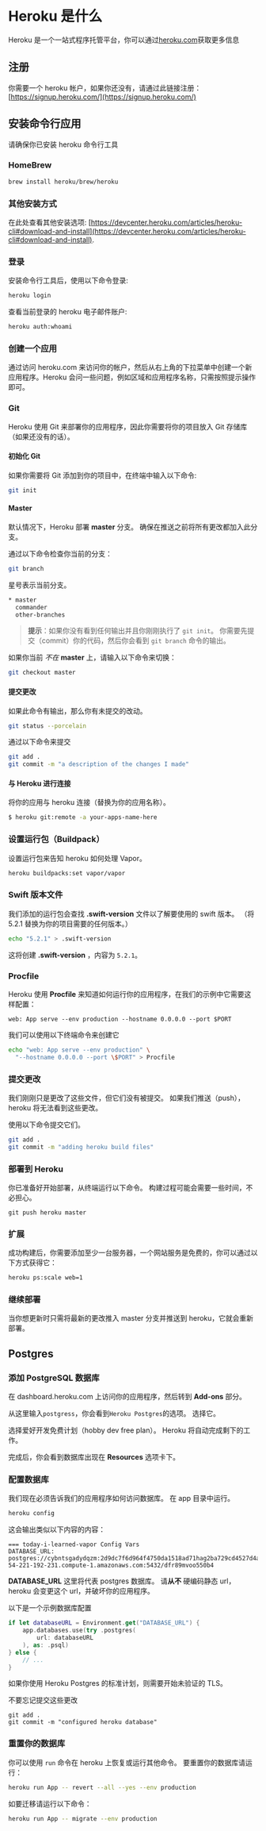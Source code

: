 # Heroku 是什么

Heroku 是一个一站式程序托管平台，你可以通过[heroku.com](https://www.heroku.com)获取更多信息

## 注册

你需要一个 heroku 帐户，如果你还没有，请通过此链接注册：[https://signup.heroku.com/](https://signup.heroku.com/)

## 安装命令行应用

请确保你已安装 heroku 命令行工具

### HomeBrew

```bash
brew install heroku/brew/heroku
```

### 其他安装方式

在此处查看其他安装选项: [https://devcenter.heroku.com/articles/heroku-cli#download-and-install](https://devcenter.heroku.com/articles/heroku-cli#download-and-install).

### 登录

安装命令行工具后，使用以下命令登录:

```bash
heroku login
```

查看当前登录的 heroku 电子邮件账户:

```bash
heroku auth:whoami
```

### 创建一个应用

通过访问 heroku.com 来访问你的帐户，然后从右上角的下拉菜单中创建一个新应用程序。Heroku 会问一些问题，例如区域和应用程序名称，只需按照提示操作即可。

### Git

Heroku 使用 Git 来部署你的应用程序，因此你需要将你的项目放入 Git 存储库（如果还没有的话）。

#### 初始化 Git

如果你需要将 Git 添加到你的项目中，在终端中输入以下命令:

```bash
git init
```

#### Master

默认情况下，Heroku 部署 **master** 分支。 确保在推送之前将所有更改都加入此分支。

通过以下命令检查你当前的分支：

```bash
git branch
```

星号表示当前分支。

```bash
* master
  commander
  other-branches
```

> **提示**：如果你没有看到任何输出并且你刚刚执行了 `git init`。 你需要先提交（commit）你的代码，然后你会看到 `git branch` 命令的输出。


如果你当前 _不在_ **master** 上，请输入以下命令来切换：

```bash
git checkout master
```

#### 提交更改

如果此命令有输出，那么你有未提交的改动。

```bash
git status --porcelain
```

通过以下命令来提交

```bash
git add .
git commit -m "a description of the changes I made"
```

#### 与 Heroku 进行连接

将你的应用与 heroku 连接（替换为你的应用名称）。

```bash
$ heroku git:remote -a your-apps-name-here
```

### 设置运行包（Buildpack）

设置运行包来告知 heroku 如何处理 Vapor。

```bash
heroku buildpacks:set vapor/vapor
```

### Swift 版本文件

我们添加的运行包会查找 **.swift-version** 文件以了解要使用的 swift 版本。 （将 5.2.1 替换为你的项目需要的任何版本。）

```bash
echo "5.2.1" > .swift-version
```

这将创建 **.swift-version** ，内容为 `5.2.1`。


### Procfile

Heroku 使用 **Procfile** 来知道如何运行你的应用程序，在我们的示例中它需要这样配置：

```
web: App serve --env production --hostname 0.0.0.0 --port $PORT
```

我们可以使用以下终端命令来创建它

```bash
echo "web: App serve --env production" \
  "--hostname 0.0.0.0 --port \$PORT" > Procfile
```

### 提交更改

我们刚刚只是更改了这些文件，但它们没有被提交。 如果我们推送（push），heroku 将无法看到这些更改。

使用以下命令提交它们。

```bash
git add .
git commit -m "adding heroku build files"
```

### 部署到 Heroku

你已准备好开始部署，从终端运行以下命令。 构建过程可能会需要一些时间，不必担心。

```none
git push heroku master
```

### 扩展

成功构建后，你需要添加至少一台服务器，一个网站服务是免费的，你可以通过以下方式获得它：

```bash
heroku ps:scale web=1
```

### 继续部署

当你想更新时只需将最新的更改推入 master 分支并推送到 heroku，它就会重新部署。

## Postgres

### 添加 PostgreSQL 数据库

在 dashboard.heroku.com 上访问你的应用程序，然后转到 **Add-ons** 部分。

从这里输入`postgress`，你会看到`Heroku Postgres`的选项。 选择它。

选择爱好开发免费计划（hobby dev free plan）。 Heroku 将自动完成剩下的工作。

完成后，你会看到数据库出现在 **Resources** 选项卡下。

### 配置数据库

我们现在必须告诉我们的应用程序如何访问数据库。 在 app 目录中运行。

```bash
heroku config
```

这会输出类似以下内容的内容：

```none
=== today-i-learned-vapor Config Vars
DATABASE_URL: postgres://cybntsgadydqzm:2d9dc7f6d964f4750da1518ad71hag2ba729cd4527d4a18c70e024b11cfa8f4b@ec2-54-221-192-231.compute-1.amazonaws.com:5432/dfr89mvoo550b4
```

**DATABASE_URL** 这里将代表 postgres 数据库。 请**从不** 硬编码静态 url，heroku 会变更这个 url，并破坏你的应用程序。

以下是一个示例数据库配置

```swift
if let databaseURL = Environment.get("DATABASE_URL") {
    app.databases.use(try .postgres(
        url: databaseURL
    ), as: .psql)
} else {
    // ...
}
```

如果你使用 Heroku Postgres 的标准计划，则需要开始未验证的 TLS。

不要忘记提交这些更改

```none
git add .
git commit -m "configured heroku database"
```

### 重置你的数据库

你可以使用 `run` 命令在 heroku 上恢复或运行其他命令。
要重置你的数据库请运行：

```bash
heroku run App -- revert --all --yes --env production
```

如要迁移请运行以下命令：

```bash
heroku run App -- migrate --env production
```
